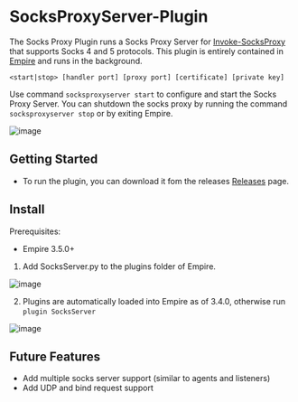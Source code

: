 # SocksProxyServer-Plugin
The Socks Proxy Plugin runs a Socks Proxy Server for [Invoke-SocksProxy](https://github.com/BC-SECURITY/Invoke-SocksProxy)
that supports Socks 4 and 5 protocols. This plugin is entirely contained in [Empire](https://github.com/BC-SECURITY/Empire/)
and runs in the background. 

`<start|stop> [handler port] [proxy port] [certificate] [private key]`

Use command `socksproxyserver start` to configure and start the Socks Proxy Server. You can shutdown
the socks proxy by running the command `socksproxyserver stop` or by exiting Empire.

![image](https://user-images.githubusercontent.com/20302208/96073581-92a48380-0e5b-11eb-8a14-e5fff1c55e48.png)

## Getting Started
* To run the plugin, you can download it fom the releases [Releases](https://github.com/BC-SECURITY/Invoke-SocksProxy/releases) page. 

## Install
Prerequisites:
- Empire 3.5.0+

1. Add SocksServer.py to the plugins folder of Empire.

![image](https://user-images.githubusercontent.com/20302208/95636534-49f85f00-0a44-11eb-87c1-754a2368febb.png)


2. Plugins are automatically loaded into Empire as of 3.4.0, otherwise run ```plugin SocksServer```

![image](https://user-images.githubusercontent.com/20302208/95636737-b5dac780-0a44-11eb-9f82-34dcb66c24fe.png)

## Future Features
- Add multiple socks server support (similar to agents and listeners)
- Add UDP and bind request support
